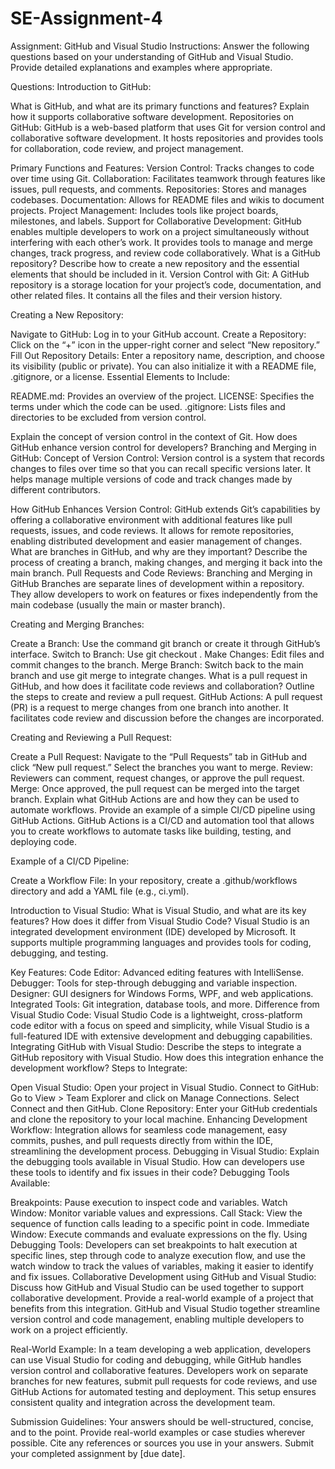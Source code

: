 # SE-Assignment-4
Assignment: GitHub and Visual Studio
Instructions:
Answer the following questions based on your understanding of GitHub and Visual Studio. Provide detailed explanations and examples where appropriate.

Questions:
Introduction to GitHub:

What is GitHub, and what are its primary functions and features? Explain how it supports collaborative software development.
Repositories on GitHub:
GitHub is a web-based platform that uses Git for version control and collaborative software development. It hosts repositories and provides tools for collaboration, code review, and project management.

Primary Functions and Features:
Version Control: Tracks changes to code over time using Git.
Collaboration: Facilitates teamwork through features like issues, pull requests, and comments.
Repositories: Stores and manages codebases.
Documentation: Allows for README files and wikis to document projects.
Project Management: Includes tools like project boards, milestones, and labels.
Support for Collaborative Development:
GitHub enables multiple developers to work on a project simultaneously without interfering with each other’s work. It provides tools to manage and merge changes, track progress, and review code collaboratively.
What is a GitHub repository? Describe how to create a new repository and the essential elements that should be included in it.
Version Control with Git:
A GitHub repository is a storage location for your project’s code, documentation, and other related files. It contains all the files and their version history.

Creating a New Repository:

Navigate to GitHub: Log in to your GitHub account.
Create a Repository: Click on the “+” icon in the upper-right corner and select “New repository.”
Fill Out Repository Details: Enter a repository name, description, and choose its visibility (public or private). You can also initialize it with a README file, .gitignore, or a license.
Essential Elements to Include:

README.md: Provides an overview of the project.
LICENSE: Specifies the terms under which the code can be used.
.gitignore: Lists files and directories to be excluded from version control.

Explain the concept of version control in the context of Git. How does GitHub enhance version control for developers?
Branching and Merging in GitHub:
Concept of Version Control:
Version control is a system that records changes to files over time so that you can recall specific versions later. It helps manage multiple versions of code and track changes made by different contributors.

How GitHub Enhances Version Control:
GitHub extends Git’s capabilities by offering a collaborative environment with additional features like pull requests, issues, and code reviews. It allows for remote repositories, enabling distributed development and easier management of changes.
What are branches in GitHub, and why are they important? Describe the process of creating a branch, making changes, and merging it back into the main branch.
Pull Requests and Code Reviews:
Branching and Merging in GitHub
Branches are separate lines of development within a repository. They allow developers to work on features or fixes independently from the main codebase (usually the main or master branch).

Creating and Merging Branches:

Create a Branch: Use the command git branch <branch-name> or create it through GitHub’s interface.
Switch to Branch: Use git checkout <branch-name>.
Make Changes: Edit files and commit changes to the branch.
Merge Branch: Switch back to the main branch and use git merge <branch-name> to integrate changes.
What is a pull request in GitHub, and how does it facilitate code reviews and collaboration? Outline the steps to create and review a pull request.
GitHub Actions:
A pull request (PR) is a request to merge changes from one branch into another. It facilitates code review and discussion before the changes are incorporated.

Creating and Reviewing a Pull Request:

Create a Pull Request: Navigate to the “Pull Requests” tab in GitHub and click “New pull request.” Select the branches you want to merge.
Review: Reviewers can comment, request changes, or approve the pull request.
Merge: Once approved, the pull request can be merged into the target branch.
Explain what GitHub Actions are and how they can be used to automate workflows. Provide an example of a simple CI/CD pipeline using GitHub Actions.
GitHub Actions is a CI/CD and automation tool that allows you to create workflows to automate tasks like building, testing, and deploying code.

Example of a CI/CD Pipeline:

Create a Workflow File: In your repository, create a .github/workflows directory and add a YAML file (e.g., ci.yml).

Introduction to Visual Studio:
What is Visual Studio, and what are its key features? How does it differ from Visual Studio Code?
Visual Studio is an integrated development environment (IDE) developed by Microsoft. It supports multiple programming languages and provides tools for coding, debugging, and testing.

Key Features:
Code Editor: Advanced editing features with IntelliSense.
Debugger: Tools for step-through debugging and variable inspection.
Designer: GUI designers for Windows Forms, WPF, and web applications.
Integrated Tools: Git integration, database tools, and more.
Difference from Visual Studio Code:
Visual Studio Code is a lightweight, cross-platform code editor with a focus on speed and simplicity, while Visual Studio is a full-featured IDE with extensive development and debugging capabilities.
Integrating GitHub with Visual Studio:
Describe the steps to integrate a GitHub repository with Visual Studio. How does this integration enhance the development workflow?
Steps to Integrate:

Open Visual Studio: Open your project in Visual Studio.
Connect to GitHub: Go to View > Team Explorer and click on Manage Connections. Select Connect and then GitHub.
Clone Repository: Enter your GitHub credentials and clone the repository to your local machine.
Enhancing Development Workflow:
Integration allows for seamless code management, easy commits, pushes, and pull requests directly from within the IDE, streamlining the development process.
Debugging in Visual Studio:
Explain the debugging tools available in Visual Studio. How can developers use these tools to identify and fix issues in their code?
Debugging Tools Available:

Breakpoints: Pause execution to inspect code and variables.
Watch Window: Monitor variable values and expressions.
Call Stack: View the sequence of function calls leading to a specific point in code.
Immediate Window: Execute commands and evaluate expressions on the fly.
Using Debugging Tools:
Developers can set breakpoints to halt execution at specific lines, step through code to analyze execution flow, and use the watch window to track the values of variables, making it easier to identify and fix issues.
Collaborative Development using GitHub and Visual Studio:
Discuss how GitHub and Visual Studio can be used together to support collaborative development. Provide a real-world example of a project that benefits from this integration.
GitHub and Visual Studio together streamline version control and code management, enabling multiple developers to work on a project efficiently.

Real-World Example:
In a team developing a web application, developers can use Visual Studio for coding and debugging, while GitHub handles version control and collaborative features. Developers work on separate branches for new features, submit pull requests for code reviews, and use GitHub Actions for automated testing and deployment. This setup ensures consistent quality and integration across the development team.

Submission Guidelines:
Your answers should be well-structured, concise, and to the point.
Provide real-world examples or case studies wherever possible.
Cite any references or sources you use in your answers.
Submit your completed assignment by [due date].
